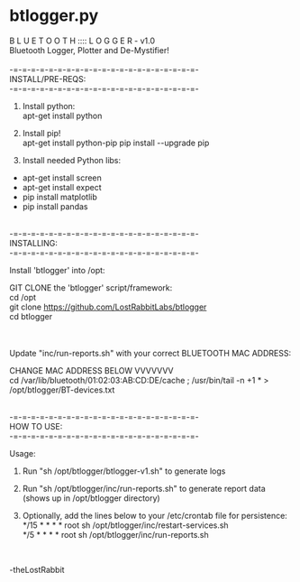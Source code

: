 # btlogger.py

B L U E T O O T H  ::::  L O G G E R - v1.0<BR>
Bluetooth Logger, Plotter and De-Mystifier!<BR><BR>
-=-=-=-=-=-=-=-=-=-=-=-=-=-=-=-=-=-=-=-=-=-<BR>
INSTALL/PRE-REQS:<BR>
-=-=-=-=-=-=-=-=-=-=-=-=-=-=-=-=-=-=-=-=-=-<BR>
1. Install python:<BR>
apt-get install python

2. Install pip!<BR>
apt-get install python-pip
pip install --upgrade pip

3. Install needed Python libs:<BR>
- apt-get install screen<BR>
- apt-get install expect<BR>
- pip install matplotlib<BR>
- pip install pandas<BR>

<BR>
-=-=-=-=-=-=-=-=-=-=-=-=-=-=-=-=-=-=-=-=-=-<BR>
INSTALLING:<br>
-=-=-=-=-=-=-=-=-=-=-=-=-=-=-=-=-=-=-=-=-=-<BR>

Install 'btlogger' into /opt:<BR>

GIT CLONE the 'btlogger' script/framework:<BR>
cd /opt<BR>
git clone https://github.com/LostRabbitLabs/btlogger<BR>
cd btlogger<BR>
<BR><BR>

Update "inc/run-reports.sh" with your correct BLUETOOTH MAC ADDRESS:<BR>

CHANGE MAC ADDRESS BELOW  VVVVVVV<BR>
cd /var/lib/bluetooth/01:02:03:AB:CD:DE/cache ; /usr/bin/tail -n +1 * > /opt/btlogger/BT-devices.txt

<BR>
-=-=-=-=-=-=-=-=-=-=-=-=-=-=-=-=-=-=-=-=-=-<BR>
HOW TO USE:<BR>
-=-=-=-=-=-=-=-=-=-=-=-=-=-=-=-=-=-=-=-=-=-<BR>

Usage:<BR>
1. Run "sh /opt/btlogger/btlogger-v1.sh" to generate logs<BR>

2. Run "sh /opt/btlogger/inc/run-reports.sh" to generate report data (shows up in /opt/btlogger directory)<BR>

3. Optionally, add the lines below to your /etc/crontab file for persistence:<BR>
*/15 * * * * root sh /opt/btlogger/inc/restart-services.sh<BR>
*/5 * * * * root sh /opt/btlogger/inc/run-reports.sh<BR>

<BR>

-theLostRabbit
<BR>


